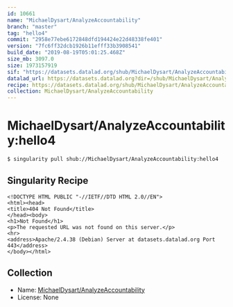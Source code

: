 ```yaml
---
id: 10661
name: "MichaelDysart/AnalyzeAccountability"
branch: "master"
tag: "hello4"
commit: "2958e77ebe6172848dfd194424e22d48338fe401"
version: "7fc6ff32dcb1926b11efff33b3908541"
build_date: "2019-08-19T05:01:25.468Z"
size_mb: 3097.0
size: 1973157919
sif: "https://datasets.datalad.org/shub/MichaelDysart/AnalyzeAccountability/hello4/2019-08-19-2958e77e-7fc6ff32/7fc6ff32dcb1926b11efff33b3908541.sif"
datalad_url: https://datasets.datalad.org?dir=/shub/MichaelDysart/AnalyzeAccountability/hello4/2019-08-19-2958e77e-7fc6ff32/
recipe: https://datasets.datalad.org/shub/MichaelDysart/AnalyzeAccountability/hello4/2019-08-19-2958e77e-7fc6ff32/Singularity
collection: MichaelDysart/AnalyzeAccountability
---
```


# MichaelDysart/AnalyzeAccountability:hello4

```bash
$ singularity pull shub://MichaelDysart/AnalyzeAccountability:hello4
```

## Singularity Recipe

```singularity
<!DOCTYPE HTML PUBLIC "-//IETF//DTD HTML 2.0//EN">
<html><head>
<title>404 Not Found</title>
</head><body>
<h1>Not Found</h1>
<p>The requested URL was not found on this server.</p>
<hr>
<address>Apache/2.4.38 (Debian) Server at datasets.datalad.org Port 443</address>
</body></html>
```

## Collection

 - Name: [MichaelDysart/AnalyzeAccountability](https://github.com/MichaelDysart/AnalyzeAccountability)
 - License: None

